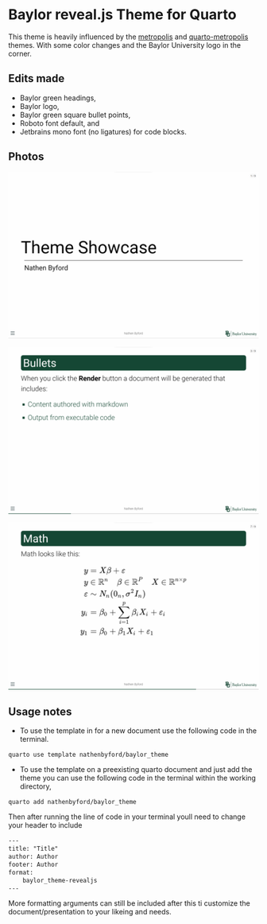 # Baylor reveal.js Theme for Quarto

This theme is heavily influenced by the [metropolis](https://github.com/pat-s/xaringan-metropolis) and [quarto-metropolis](https://codeberg.org/pat-s/quarto-metropolis) themes. With some color changes and the Baylor University logo in the corner.

## Edits made

-   Baylor green headings,
-   Baylor logo,
-   Baylor green square bullet points,
-   Roboto font default, and
-   Jetbrains mono font (no ligatures) for code blocks.

## Photos

![](Title.png)

![](List.png)

![](math.png)

## Usage notes

-   To use the template in for a new document use the following code in the terminal.

```         
quarto use template nathenbyford/baylor_theme
```

-   To use the template on a preexisting quarto document and just add the theme you can use the following code in the terminal within the working directory,

```         
quarto add nathenbyford/baylor_theme
```
Then after running the line of code in your terminal youll need to change your header to include
```
---
title: "Title"
author: Author
footer: Author
format: 
    baylor_theme-revealjs
---
```
More formatting arguments can still be included after this ti customize the document/presentation to your likeing and needs.